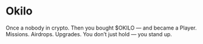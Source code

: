 # Okilo
Once a nobody in crypto. Then you bought $OKILO — and became a Player.  Missions. Airdrops. Upgrades. You don’t just hold — you stand up.
